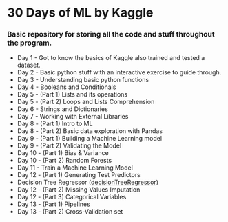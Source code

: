 # 30 Days of ML by Kaggle

### Basic repository for storing all the code and stuff throughout the program.

* Day 1 - Got to know the basics of Kaggle also trained and tested a dataset.
* Day 2 - Basic python stuff with an interactive exercise to guide through.
* Day 3 - Understanding basic python functions
* Day 4 - Booleans and Conditionals
* Day 5 - (Part 1) Lists and its operations
* Day 5 - (Part 2) Loops and Lists Comprehension
* Day 6 - Strings and Dictionaries
* Day 7 - Working with External Libraries
* Day 8 - (Part 1) Intro to ML
* Day 8 - (Part 2) Basic data exploration with Pandas
* Day 9 - (Part 1) Building a Machine Learning model
* Day 9 - (Part 2) Validating the Model
* Day 10 - (Part 1) Bias & Variance
* Day 10 - (Part 2) Random Forests
* Day 11 - Train a Machine Learning Model
* Day 12 - (Part 1) Generating Test Predictors
* Decision Tree Regressor ([decisionTreeRegressor](https://github.com/sohampod/30daysofMLbyKaggle/blob/main/decisiontreeregressor.ipynb))
* Day 12 - (Part 2) Missing Values Imputation
* Day 12 - (Part 3) Categorical Variables
* Day 13 - (Part 1) Pipelines
* Day 13 - (Part 2) Cross-Validation set
